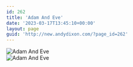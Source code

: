 ```yaml
---
id: 262
title: 'Adam And Eve'
date: '2023-03-17T13:45:10+00:00'
layout: page
guid: 'http://new.andydixon.com/?page_id=262'
---
```


![Adam And Eve](https://i0.wp.com/assets.g8x2.ldn.idrivee2-23.com/posters/Adam%20And%20Eve%2001.jpg?w=1200&ssl=1 "Adam And Eve")  
![Adam And Eve](https://i0.wp.com/assets.g8x2.ldn.idrivee2-23.com/posters/Adam%20And%20Eve%2002.jpg?w=1200&ssl=1 "Adam And Eve")